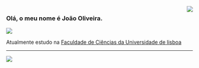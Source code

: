<img align='right' src="https://github-readme-stats.vercel.app/api?username=jotanmiguel&show_icons=true&title_color=783c00&text_color=af552e&icon_color=783c00&bg_color=f8efd4&cache_seconds=2300">

### Olá, o meu nome é João Oliveira.

<img src="https://img.shields.io/static/v1?label=Overview&message=jotanmiguel&color=f8efd4&style=for-the-badge&logo=GitHub">

<p>

  Atualmente estudo na <a href="https://ciencias.ulisboa.pt/pt/di">Faculdade de Ciências da Universidade de lisboa</a><br/>

</p>

<hr>

<img align="center" style="#ling{display: block; margin: auto;}" src="https://github-readme-stats.vercel.app/api/top-langs/?username=jotanmiguel&hide=html&layout=compact&theme=default">
